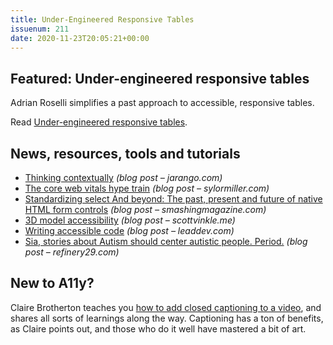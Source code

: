 ```yaml
---
title: Under-Engineered Responsive Tables
issuenum: 211
date: 2020-11-23T20:05:21+00:00
---
```


## Featured: Under-engineered responsive tables

Adrian Roselli simplifies a past approach to accessible, responsive tables.

Read [Under-engineered responsive tables](https://adrianroselli.com/2020/11/under-engineered-responsive-tables.html).

## News, resources, tools and tutorials

* [Thinking contextually](https://jarango.com/2020/11/11/thinking-contextually/) _(blog post – jarango.com)_
* [The core web vitals hype train](https://sylormiller.com/posts/2020/core-web-vitals/) _(blog post – sylormiller.com)_
* [Standardizing select And beyond: The past, present and future of native HTML form controls](https://www.smashingmagazine.com/2020/11/standardizing-select-native-html-form-controls/) _(blog post – smashingmagazine.com)_
* [3D model accessibility](https://scottvinkle.me/blogs/work/3d-model-accessibility) _(blog post – scottvinkle.me)_
* [Writing accessible code](https://leaddev.com/diversity-inclusion/writing-accessible-code) _(blog post – leaddev.com)_
* [Sia, stories about Autism should center autistic people. Period.](https://www.refinery29.com/en-us/2020/11/10183141/sia-music-trailer-maddie-ziegler-autism-speaks-controversy) _(blog post – refinery29.com)_

## New to A11y?

Claire Brotherton teaches you [how to add closed captioning to a video](https://www.abrightclearweb.com/how-to-add-closed-captioning-to-a-video/), and shares all sorts of learnings along the way. Captioning has a ton of benefits, as Claire points out, and those who do it well have mastered a bit of art.